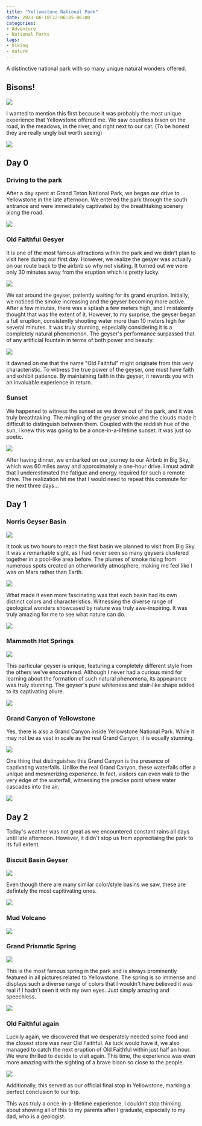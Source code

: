 ```yaml
---
title: "Yellowstone National Park"
date: 2023-06-18T22:06:05-06:00
categories:
- Adventure
- National Parks
tags:
- hiking
- nature
---
```


A distinctive national park with so many unique natural wonders offered.

## Bisons!

![](https://cdn.jsdelivr.net/gh/declan-haojin/blog-image@master/2023/202306192305425.webp)

I wanted to mention this first because it was probably the most unique experience that Yellowstone offered me. We saw countless bison on the road, in the meadows, in the river, and right next to our car. (To be honest they are really ungly but worth seeing)

![](https://cdn.jsdelivr.net/gh/declan-haojin/blog-image@master/2023/202306192304646.webp)

## Day 0

### Driving to the park

After a day spent at Grand Teton National Park, we began our drive to Yellowstone in the late afternoon. We entered the park through the south entrance and were immediately captivated by the breathtaking scenery along the road.

![](https://cdn.jsdelivr.net/gh/declan-haojin/blog-image@master/2023/202306192211007.webp)

### Old Faithful Gesyer

It is one of the most famous attractions within the park and we didn't plan to visit here during our first day. However, we realize the gesyer was actually on our route back to the airbnb so why not visiting. It turned out we were only 30 minutes away from the eruption which is pretty lucky.

![](https://cdn.jsdelivr.net/gh/declan-haojin/blog-image@master/2023/202306192217844.webp)

We sat around the geyser, patiently waiting for its grand eruption. Initially, we noticed the smoke increasing and the geyser becoming more active. After a few minutes, there was a splash a few meters high, and I mistakenly thought that was the extent of it. However, to my surprise, the geyser began a full eruption, consistently shooting water more than 10 meters high for several minutes. It was truly stunning, especially considering it is a completely natural phenomenon. The geyser's performance surpassed that of any artificial fountain in terms of both power and beauty.

![](https://cdn.jsdelivr.net/gh/declan-haojin/blog-image@master/2023/202306192223559.webp)

It dawned on me that the name "Old Faithful" might originate from this very characteristic. To witness the true power of the geyser, one must have faith and exhibit patience. By maintaining faith in this geyser, it rewards you with an invaluable experience in return.

### Sunset

We happened to witness the sunset as we drove out of the park, and it was truly breathtaking. The mingling of the geyser smoke and the clouds made it difficult to distinguish between them. Coupled with the reddish hue of the sun, I knew this was going to be a once-in-a-lifetime sunset. It was just so poetic.

![](https://cdn.jsdelivr.net/gh/declan-haojin/blog-image@master/2023/202306192226822.webp)

After having dinner, we embarked on our journey to our Airbnb in Big Sky, which was 60 miles away and approximately a one-hour drive. I must admit that I underestimated the fatigue and energy required for such a remote drive. The realization hit me that I would need to repeat this commute for the next three days...

## Day 1

### Norris Geyser Basin

![](https://cdn.jsdelivr.net/gh/declan-haojin/blog-image@master/2023/202306192238400.webp)

It took us two hours to reach the first basin we planned to visit from Big Sky. It was a remarkable sight, as I had never seen so many geysers clustered together in a pool-like area before. The plumes of smoke rising from numerous spots created an otherworldly atmosphere, making me feel like I was on Mars rather than Earth.

![](https://cdn.jsdelivr.net/gh/declan-haojin/blog-image@master/2023/202306192237892.webp)

What made it even more fascinating was that each basin had its own distinct colors and characteristics. Witnessing the diverse range of geological wonders showcased by nature was truly awe-inspiring. It was truly amazing for me to see what nature can do.

![](https://cdn.jsdelivr.net/gh/declan-haojin/blog-image@master/2023/202306192237628.webp)

### Mammoth Hot Springs

![](https://cdn.jsdelivr.net/gh/declan-haojin/blog-image@master/2023/202306192240760.webp)

This particular geyser is unique, featuring a completely different style from the others we've encountered. Although I never had a curious mind for learning about the formation of such natural phenomena, its appearance was truly stunning. The geyser's pure whiteness and stair-like shape added to its captivating allure.

![](https://cdn.jsdelivr.net/gh/declan-haojin/blog-image@master/2023/202306192241207.webp)

### Grand Canyon of Yellowstone

Yes, there is also a Grand Canyon inside Yellowstone National Park. While it may not be as vast in scale as the real Grand Canyon, it is equally stunning.

![](https://cdn.jsdelivr.net/gh/declan-haojin/blog-image@master/2023/202306192245700.webp)

One thing that distinguishes this Grand Canyon is the presence of captivating waterfalls. Unlike the real Grand Canyon, these waterfalls offer a unique and mesmerizing experience. In fact, visitors can even walk to the very edge of the waterfall, witnessing the precise point where water cascades into the air.



![](https://cdn.jsdelivr.net/gh/declan-haojin/blog-image@master/2023/202306192248452.webp)

## Day 2

Today's weather was not great as we encountered constant rains all days until late afternoon. However, it didn't stop us from apprecitaing the park to its full extent.

### Biscuit Basin Geyser

![](https://cdn.jsdelivr.net/gh/declan-haojin/blog-image@master/2023/202306192253271.webp)

Even though there are many similar color/style basins we saw, these are defintely the most capitivating ones.

![](https://cdn.jsdelivr.net/gh/declan-haojin/blog-image@master/2023/202306192251081.webp)

### Mud Volcano

![](https://cdn.jsdelivr.net/gh/declan-haojin/blog-image@master/2023/202306192254474.webp)

### Grand Prismatic Spring

![](https://cdn.jsdelivr.net/gh/declan-haojin/blog-image@master/2023/202306192257310.webp)

This is the most famous spring in the park and is always prominently featured in all pictures related to Yellowstone. The spring is so immense and displays such a diverse range of colors that I wouldn't have believed it was real if I hadn't seen it with my own eyes. Just simply amazing and speechless.

![](https://cdn.jsdelivr.net/gh/declan-haojin/blog-image@master/2023/202306192257422.webp)

### Old Faithful again

Luckily again, we discovered that we desperately needed some food and the closest store was near Old Faithful. As luck would have it, we also managed to catch the next eruption of Old Faithful within just half an hour. We were thrilled to decide to visit again. This time, the experience was even more amazing with the sighting of a brave bison so close to the people.

![](https://cdn.jsdelivr.net/gh/declan-haojin/blog-image@master/2023/202306192302818.webp)

Additionally, this served as our official final stop in Yellowstone, marking a perfect conclusion to our trip.

This was truly a once-in-a-lifetime experience. I couldn’t stop thinking about showing all of this to my parents after I graduate, especially to my dad, who is a geologist.
